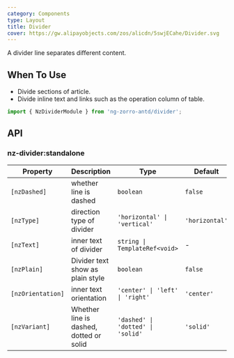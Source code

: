 ```yaml
---
category: Components
type: Layout
title: Divider
cover: https://gw.alipayobjects.com/zos/alicdn/5swjECahe/Divider.svg
---
```


A divider line separates different content.

## When To Use

- Divide sections of article.
- Divide inline text and links such as the operation column of table.

```ts
import { NzDividerModule } from 'ng-zorro-antd/divider';
```

## API

### nz-divider:standalone

| Property          | Description                             | Type                              | Default        |
| ----------------- | --------------------------------------- | --------------------------------- | -------------- |
| `[nzDashed]`      | whether line is dashed                  | `boolean`                         | `false`        |
| `[nzType]`        | direction type of divider               | `'horizontal' \| 'vertical'`      | `'horizontal'` |
| `[nzText]`        | inner text of divider                   | `string \| TemplateRef<void>`     | -              |
| `[nzPlain]`       | Divider text show as plain style        | `boolean`                         | `false`        |
| `[nzOrientation]` | inner text orientation                  | `'center' \| 'left' \| 'right'`   | `'center'`     |
| `[nzVariant]`     | Whether line is dashed, dotted or solid | `'dashed' \| 'dotted' \| 'solid'` | `'solid'`      |
